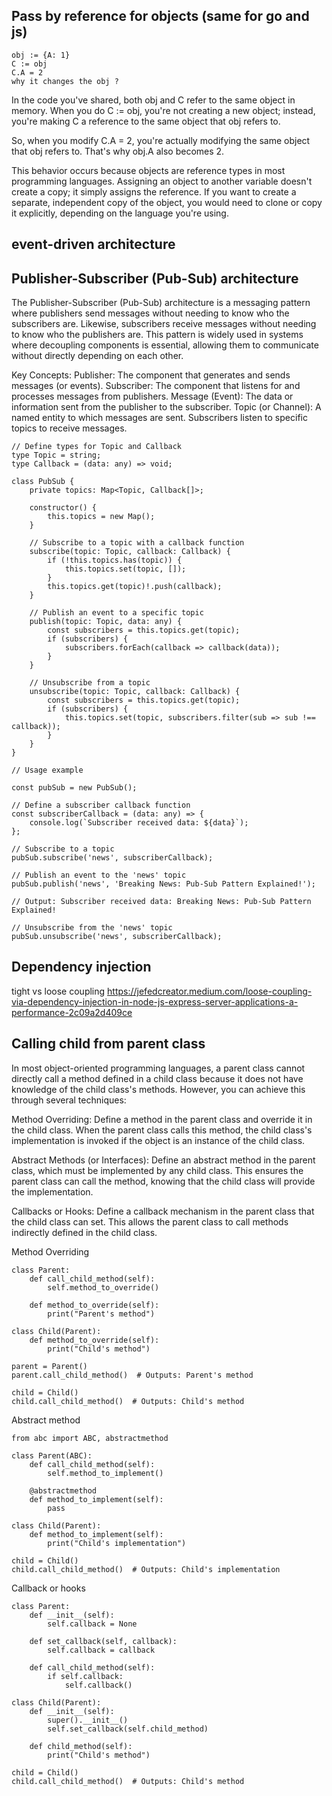 ## Pass by reference for objects (same for go and js)
```
obj := {A: 1}
C := obj
C.A = 2
why it changes the obj ?
```
In the code you've shared, both obj and C refer to the same object in memory. When you do C := obj, you're not creating a new object; instead, you're making C a reference to the same object that obj refers to.

So, when you modify C.A = 2, you're actually modifying the same object that obj refers to. That's why obj.A also becomes 2.

This behavior occurs because objects are reference types in most programming languages. Assigning an object to another variable doesn't create a copy; it simply assigns the reference. If you want to create a separate, independent copy of the object, you would need to clone or copy it explicitly, depending on the language you're using.


## event-driven architecture
## Publisher-Subscriber (Pub-Sub) architecture

The Publisher-Subscriber (Pub-Sub) architecture is a messaging pattern where publishers send messages without needing to know who the subscribers are. Likewise, subscribers receive messages without needing to know who the publishers are. This pattern is widely used in systems where decoupling components is essential, allowing them to communicate without directly depending on each other.

Key Concepts:
Publisher: The component that generates and sends messages (or events).
Subscriber: The component that listens for and processes messages from publishers.
Message (Event): The data or information sent from the publisher to the subscriber.
Topic (or Channel): A named entity to which messages are sent. Subscribers listen to specific topics to receive messages.

```
// Define types for Topic and Callback
type Topic = string;
type Callback = (data: any) => void;

class PubSub {
    private topics: Map<Topic, Callback[]>;

    constructor() {
        this.topics = new Map();
    }

    // Subscribe to a topic with a callback function
    subscribe(topic: Topic, callback: Callback) {
        if (!this.topics.has(topic)) {
            this.topics.set(topic, []);
        }
        this.topics.get(topic)!.push(callback);
    }

    // Publish an event to a specific topic
    publish(topic: Topic, data: any) {
        const subscribers = this.topics.get(topic);
        if (subscribers) {
            subscribers.forEach(callback => callback(data));
        }
    }

    // Unsubscribe from a topic
    unsubscribe(topic: Topic, callback: Callback) {
        const subscribers = this.topics.get(topic);
        if (subscribers) {
            this.topics.set(topic, subscribers.filter(sub => sub !== callback));
        }
    }
}

// Usage example

const pubSub = new PubSub();

// Define a subscriber callback function
const subscriberCallback = (data: any) => {
    console.log(`Subscriber received data: ${data}`);
};

// Subscribe to a topic
pubSub.subscribe('news', subscriberCallback);

// Publish an event to the 'news' topic
pubSub.publish('news', 'Breaking News: Pub-Sub Pattern Explained!');

// Output: Subscriber received data: Breaking News: Pub-Sub Pattern Explained!

// Unsubscribe from the 'news' topic
pubSub.unsubscribe('news', subscriberCallback);
```



## Dependency injection
tight vs loose coupling
https://jefedcreator.medium.com/loose-coupling-via-dependency-injection-in-node-js-express-server-applications-a-performance-2c09a2d409ce






## Calling child from parent class

In most object-oriented programming languages, a parent class cannot directly call a method defined in a child class because it does not have knowledge of the child class's methods. However, you can achieve this through several techniques:

Method Overriding:
Define a method in the parent class and override it in the child class. When the parent class calls this method, the child class's implementation is invoked if the object is an instance of the child class.

Abstract Methods (or Interfaces):
Define an abstract method in the parent class, which must be implemented by any child class. This ensures the parent class can call the method, knowing that the child class will provide the implementation.

Callbacks or Hooks:
Define a callback mechanism in the parent class that the child class can set. This allows the parent class to call methods indirectly defined in the child class.

Method Overriding
```
class Parent:
    def call_child_method(self):
        self.method_to_override()

    def method_to_override(self):
        print("Parent's method")

class Child(Parent):
    def method_to_override(self):
        print("Child's method")

parent = Parent()
parent.call_child_method()  # Outputs: Parent's method

child = Child()
child.call_child_method()  # Outputs: Child's method
```

Abstract method
```
from abc import ABC, abstractmethod

class Parent(ABC):
    def call_child_method(self):
        self.method_to_implement()

    @abstractmethod
    def method_to_implement(self):
        pass

class Child(Parent):
    def method_to_implement(self):
        print("Child's implementation")

child = Child()
child.call_child_method()  # Outputs: Child's implementation
```

Callback or hooks
```
class Parent:
    def __init__(self):
        self.callback = None

    def set_callback(self, callback):
        self.callback = callback

    def call_child_method(self):
        if self.callback:
            self.callback()

class Child(Parent):
    def __init__(self):
        super().__init__()
        self.set_callback(self.child_method)

    def child_method(self):
        print("Child's method")

child = Child()
child.call_child_method()  # Outputs: Child's method
```
